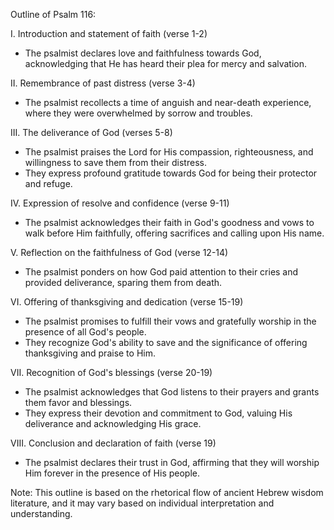 Outline of Psalm 116:

I. Introduction and statement of faith (verse 1-2)
   - The psalmist declares love and faithfulness towards God, acknowledging that He has heard their plea for mercy and salvation.

II. Remembrance of past distress (verse 3-4)
   - The psalmist recollects a time of anguish and near-death experience, where they were overwhelmed by sorrow and troubles.

III. The deliverance of God (verses 5-8)
   - The psalmist praises the Lord for His compassion, righteousness, and willingness to save them from their distress.
   - They express profound gratitude towards God for being their protector and refuge.

IV. Expression of resolve and confidence (verse 9-11)
   - The psalmist acknowledges their faith in God's goodness and vows to walk before Him faithfully, offering sacrifices and calling upon His name.

V. Reflection on the faithfulness of God (verse 12-14)
   - The psalmist ponders on how God paid attention to their cries and provided deliverance, sparing them from death.

VI. Offering of thanksgiving and dedication (verse 15-19)
   - The psalmist promises to fulfill their vows and gratefully worship in the presence of all God's people.
   - They recognize God's ability to save and the significance of offering thanksgiving and praise to Him.

VII. Recognition of God's blessings (verse 20-19)
   - The psalmist acknowledges that God listens to their prayers and grants them favor and blessings.
   - They express their devotion and commitment to God, valuing His deliverance and acknowledging His grace.

VIII. Conclusion and declaration of faith (verse 19)
   - The psalmist declares their trust in God, affirming that they will worship Him forever in the presence of His people.

Note: This outline is based on the rhetorical flow of ancient Hebrew wisdom literature, and it may vary based on individual interpretation and understanding.